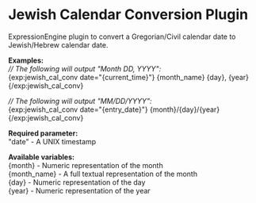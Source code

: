 Jewish Calendar Conversion Plugin
=============================

ExpressionEngine plugin to convert a Gregorian/Civil calendar date to Jewish/Hebrew calendar date.

**Examples:**  
*// The following will output "Month DD, YYYY":*  
    {exp:jewish_cal_conv date="{current_time}"}
    {month_name} {day}, {year}
    {/exp:jewish_cal_conv}

*// The following will output "MM/DD/YYYY":*  
    {exp:jewish_cal_conv date="{entry_date}"}
    {month}/{day}/{year}
    {/exp:jewish_cal_conv}

**Required parameter:**  
"date" - A UNIX timestamp

**Available variables:**  
{month} - Numeric representation of the month  
{month_name} - A full textual representation of the month  
{day} - Numeric representation of the day  
{year} - Numeric representation of the year  